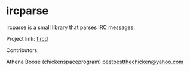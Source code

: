 # ircparse

ircparse is a small library that parses IRC messages.

Project link: [fircd](https://github.com/chickenspaceprogram/ircparse)

Contributors:

Athena Boose (chickenspaceprogram) <pestpestthechicken@yahoo.com>

